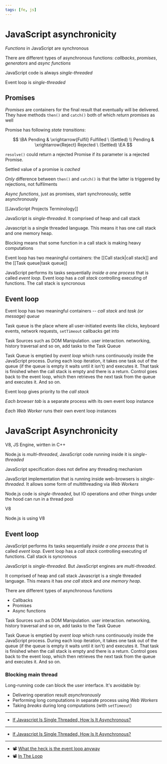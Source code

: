 ```yaml
---
tags: [fe, js]
---
```


# JavaScript asynchronicity

_Functions_ in JavaScript are synchronous

There are different types of asynchronous functions: _callbacks_, _promises_, _generators_ and _async functions_

JavaScript code is always _single-threaded_

Event loop is _single-threaded_

## Promises

_Promises_ are containers for the final result that eventually will be delivered.
They have methods `then()` and `catch()` both of which _return promises_ as well

Promise has following _state transitions_:

$$
\BA
Pending & \xrightarrow{Fulfil} Fulfilled \ (Settled) \\
Pending & \xrightarrow{Reject} Rejected \ (Settled)
\EA
$$

`resolve()` could return a rejected Promise if its parameter is a rejected Promise.

Settled value of a promise is _cached_

_Only_ difference between `then()` and `catch()` is that the latter is triggered by rejections, not fulfilments

_Async functions_, just as promises, start synchronously, settle asynchronously

[[JavaScript Projects Terminology]]

JavaScript is _single-threaded_. It comprised of heap and call stack

Javascript is a single threaded language. This means it has one call stack and one memory heap.

Blocking means that some function in a call stack is making heavy computations

Event loop has two meaningful containers: the [[Call stack|call stack]] and the [[Task queue|task queue]]

JavaScript performs its tasks sequentially _inside a one process_ that is called _event loop_. Event loop has a _call stack_ controlling executing of functions. The call stack is syncronous

## Event loop

<!--
#todo How does it work?
-->

Event loop has two meaningful containers -- _call stack_ and _task (or message) queue_

Task queue is the place where all user-initiated events like clicks, keyboard events, network requests, `setTimeout` callbacks get into

Task Sources such as DOM Manipulation. user interaction. networking, history traversal and so on, add tasks to the Task Queue

Task Queue is emptied by _event loop_ which runs continuously inside the JavaScript process. During each loop iteration, it takes one task out of the queue (if the queue is empty it waits until it isn't) and executes it. That task is finished when the call stack is empty and there is a return. Control goes back to the event loop, which then retrieves the next task from the queue and executes it. And so on.

Event loop gives priority to the _call stack_

_Each browser tab_ is a separate process with its own event loop instance

_Each Web Worker_ runs their own event loop instances

# JavaScript Asynchronicity

V8, JS Engine, wirtten in C++

Node.js is _multi-threaded_, JavaScript code running inside it is _single-threaded_

JavaScript specification does not define any threading mechanism

JavaScript implementation that is running inside web-browsers is _single-threaded_. It allows some form of multithreading via _Web Workers_

Node.js code is _single-threaded_, but IO operations and other things under the hood can run in a thread pool

V8

Node.js is using V8

## Event loop

JavaScript performs its tasks sequentially _inside a one process_ that is called _event loop_. Event loop has a _call stack_ controlling executing of functions. Call stack is syncronous

JavaScript is _single-threaded_. But JavaScript engines are _multi-threaded_.

It comprised of heap and call stack
Javascript is a single threaded language. This means it has _one call stack_ and _one memory heap_.

There are different types of asynchronous functions

- Callbacks
- Promises
- Async functions

<!--

Each task is always finished before the next task is executed

Delivering asynchronous results
Events
Callbacks
Promises

-->

Task Sources such as DOM Manipulation. user interaction. networking, history traversal and so on, add tasks to the Task Queue

Task Queue is emptied by _event loop_ which runs continuously inside the JavaScript process. During each loop iteration, it takes one task out of the queue (if the queue is empty it waits until it isn't) and executes it. That task is finished when the call stack is empty and there is a return. Control goes back to the event loop, which then retrieves the next task from the queue and executes it. And so on.

### Blocking main thread

Long-running code can block the user interface. It's avoidable by:

- Delivering operation result _asynchronously_
- Performing long computations in separate process using _Web Workers_
- Taking _breaks_ during long computations (with `setTimeout`)

<!--
Модель памяти?

# Однопоточность JavaScript


> So how do we get asynchronous code with Javascript then?
> Well, we can thank the Javascript engine (V8, Spidermonkey, JavaScriptCore, etc...) for that, which has Web API that handle these tasks in the background. The call stack recognizes functions of the Web API and hands them off to be handled by the browser.[^1]

То есть нужно благодарить Web API, все асинхронные задачи выполняет браузер (или внутренние библиотеки Node.js), а не JavaScript
-->

---

- [If Javascript Is Single Threaded, How Is It Asynchronous?](https://dev.to/steelvoltage/if-javascript-is-single-threaded-how-is-it-asynchronous-56gd#:~:text=Javascript%20is%20a%20single%20threaded,before%20moving%20onto%20the%20next.&text=Once%20those%20tasks%20are%20finished,the%20stack%20as%20a%20callback.)

<!--
* Как устроен Event Loop?
** Rewatch Sorax Spotlight
** Read Streams Handbook



## Asynchronicity

- [[Event loop]]
- [[Promises]]
- Timers

#### So, now, we have 5 ways of controlling code flow:

1.  **Vanilla**. Lots of callbacks. Poor error handling.
1.  **Promises**. Reduces nesting. Separates success and error callbacks.
1.  **Rx Observables**. Promises with more chaining. Looks more familiar to
    functional programmers.
1.  **Fibers**. Linearizes callbacks. Only works server-side in Node. Meteor and
    others took this approach. This basically allows you to write async code as
    if it were synchronous. I couldn't figure out how they worked until I just
    now when I realized it's actually a C extension.
1.  **ES6 generators & async/await**. Like fibers. Works in Node 0.11 w/ special
    flag. Might work in Firefox. Should be supported by all browsers eventually.
    Supported now through an ES6 transpiler/shim which probably introduces
    significant overhead to make work. Good error handling.
-->

<!--
## Blocking the main thread

Long-running code can block the user interface. Avoid it by:

- Delivering operation result *asynchronously*
- Performing long computations in separate process using *Web Workers*
- Taking *breaks* during long computations

Each task is always finished before the next task is executed

Delivering asynchronous results
Events
Callbacks
Promises

## Как работает Event Loop?

Должно быть простое объяснение, начнем

> Движок браузера выполняет JavaScript в одном потоке. Он не может поставить обработку события на паузу, переключиться на другое событие, а после — возобновить выполнение первого. Все события обрабатываются последовательно и каждое — до победного конца.[^1]

Хорошо, у нас есть только один поток. *А что насчет веб-воркеров?*

> Для вышеописанного потока выделяется область памяти — **стэк**, где хранятся фреймы (аргументы, локальные переменные) вызываемых функций.
> Список событий, подлежащих обработке формируют **очередь событий**. Когда стек освобождается, движок может обрабатывать событие из очереди. Координирование этого процесса и происходит в event loop.

[[Какие события происходят в браузере|Какие события происходят в браузере?]]
Не очень понятно

неблокирующий non-blocking
однопоточный single-threaded



[^1]: [JavaScript event loop в картинках](https://medium.com/@pavelbely/javascript-event-loop-%D0%B2-%D0%BA%D0%B0%D1%80%D1%82%D0%B8%D0%BD%D0%BA%D0%B0%D1%85-%D1%87%D0%B0%D1%81%D1%82%D1%8C-1-a19e4d99f242#:~:text=%D0%98%D1%82%D0%B0%D0%BA%2C%20event%20loop%2C%20%D0%B8%D0%BB%D0%B8%20%D0%B8%D0%BD%D0%B0%D1%87%D0%B5,%D0%B8%20%D0%BA%D0%B0%D0%B6%D0%B4%D0%BE%D0%B5%20%E2%80%94%20%D0%B4%D0%BE%20%D0%BF%D0%BE%D0%B1%D0%B5%D0%B4%D0%BD%D0%BE%D0%B3%D0%BE%20%D0%BA%D0%BE%D0%BD%D1%86%D0%B0)


Модель памяти?

# Однопоточность JavaScript


> So how do we get asynchronous code with Javascript then?
> Well, we can thank the Javascript engine (V8, Spidermonkey, JavaScriptCore, etc...) for that, which has Web API that handle these tasks in the background. The call stack recognizes functions of the Web API and hands them off to be handled by the browser.[^1]

То есть нужно благодарить Web API, все асинхронные задачи выполняет браузер (или внутренние библиотеки Node.js), а не JavaScript
-->

---

- [If Javascript Is Single Threaded, How Is It Asynchronous?](https://dev.to/steelvoltage/if-javascript-is-single-threaded-how-is-it-asynchronous-56gd#:~:text=Javascript%20is%20a%20single%20threaded,before%20moving%20onto%20the%20next.&text=Once%20those%20tasks%20are%20finished,the%20stack%20as%20a%20callback.)

<!--
* Как устроен Event Loop?
** Rewatch Sorax Spotlight
** Read Streams Handbook
https://blog.insiderattack.net/event-loop-and-the-big-picture-nodejs-event-loop-part-1-1cb67a182810
-->

---

- 📽 [What the heck is the event loop anyway](https://www.youtube.com/watch?v=8aGhZQkoFbQ)
- 📽 [In The Loop](https://www.youtube.com/watch?v=cCOL7MC4Pl0)

<!--

## V8

- Ignition, JS Interpreter
- TurboGan, JS Compiler

---

- JavaScript runtime
    - Heap
    - Call Stack
- Event Loop
- Callback Queue
- Web APis
-->
